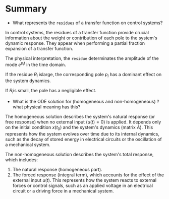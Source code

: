 # Summary

- What represents the `residues` of a transfer function on control systems?

In control systems, the residues of a transfer function provide crucial information about the weight or contribution of each pole to the system's dynamic response. They appear when performing a partial fraction expansion of a transfer function.

The physical interpretation, the `residue` determinates the amplitude of the mode $e^{p_{i}t}$ in the time domain.

If the residue $R_{i}$ islarge, the corresponding pole $p_{i}$​ has a dominant effect on the system dynamics.

If $R_{i}$​ is small, the pole has a negligible effect.

- What is the ODE solution for (homogeneous and non-homogeneous) ? what physical meaning has this?

The homogeneous solution describes the system's natural response (or free response) when no external input ($u(t)= 0$) is applied. It depends only on the initial condition $x(t_{0})$ and the system's dynamics (matrix $A$). This represents how the system evolves over time due to its internal dynamics, such as the decay of stored energy in electrical circuits or the oscillation of a mechanical system.

The non-homogeneous solution describes the system's total response, which includes:

1. The natural response (homogeneous part).
2. The forced response (integral term), which accounts for the effect of the external input $u(t)$. This represents how the system reacts to external forces or control signals, such as an applied voltage in an electrical circuit or a driving force in a mechanical system.